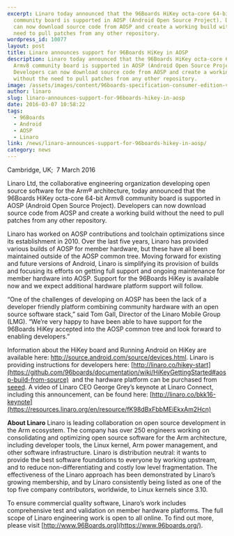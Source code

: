 ```yaml
---
excerpt: Linaro today announced that the 96Boards HiKey octa-core 64-bit Armv8
  community board is supported in AOSP (Android Open Source Project). Developers
  can now download source code from AOSP and create a working build without the
  need to pull patches from any other repository.
wordpress_id: 10077
layout: post
title: Linaro announces support for 96Boards HiKey in AOSP
description: Linaro today announced that the 96Boards HiKey octa-core 64-bit
  Armv8 community board is supported in AOSP (Android Open Source Project).
  Developers can now download source code from AOSP and create a working build
  without the need to pull patches from any other repository.
image: /assets/images/content/96boards-specification-consumer-edition-v2.jpg
author: linaro
slug: linaro-announces-support-for-96boards-hikey-in-aosp
date: 2016-03-07 10:58:22
tags:
  - 96Boards
  - Android
  - AOSP
  - Linaro
link: /news/linaro-announces-support-for-96boards-hikey-in-aosp/
category: news
---
```

Cambridge, UK;  7 March 2016

Linaro Ltd, the collaborative engineering organization developing open source software for the Arm® architecture, today announced that the 96Boards HiKey octa-core 64-bit Armv8 community board is supported in AOSP (Android Open Source Project). Developers can now download source code from AOSP and create a working build without the need to pull patches from any other repository.

Linaro has worked on AOSP contributions and toolchain optimizations since its establishment in 2010. Over the last five years, Linaro has provided various builds of AOSP for member hardware, but these have all been maintained outside of the AOSP common tree. Moving forward for existing and future versions of Android, Linaro is simplifying its provision of builds and focusing its efforts on getting full support and ongoing maintenance for member hardware into AOSP. Support for the 96Boards HiKey is available now and we expect additional hardware platform support will follow.

“One of the challenges of developing on AOSP has been the lack of a developer friendly platform combining community hardware with an open source software stack,” said Tom Gall, Director of the Linaro Mobile Group (LMG). “We’re very happy to have been able to have support for the 96Boards HiKey accepted into the AOSP common tree and look forward to enabling developers.”

Information about the HiKey board and Running Android on HiKey are available here: <http://source.android.com/source/devices.html>. Linaro is providing instructions for developers here: [http://linaro.co/hikey-start](https://github.com/96boards/documentation/wiki/HiKeyGettingStarted#aosp-build-from-source)  and the hardware platform can be purchased from [](https://www.seeedstudio.com/)[seeed](https://www.seeedstudio.com/). A video of Linaro CEO George Grey’s keynote at Linaro Connect, including this announcement, can be found here: [http://linaro.co/bkk16-keynote](https://resources.linaro.org/en/resource/fK98dBxFbbMEiEkxAm2Hcn)

**About Linaro**
Linaro is leading collaboration on open source development in the Arm ecosystem. The company has over 250 engineers working on consolidating and optimizing open source software for the Arm architecture, including developer tools, the Linux kernel, Arm power management, and other software infrastructure. Linaro is distribution neutral: it wants to provide the best software foundations to everyone by working upstream, and to reduce non-differentiating and costly low level fragmentation. The effectiveness of the Linaro approach has been demonstrated by Linaro’s growing membership, and by Linaro consistently being listed as one of the top five company contributors, worldwide, to Linux kernels since 3.10.

To ensure commercial quality software, Linaro’s work includes comprehensive test and validation on member hardware platforms. The full scope of Linaro engineering work is open to all online. To find out more, please visit [http://www.96Boards.org](https://www.96boards.org/).